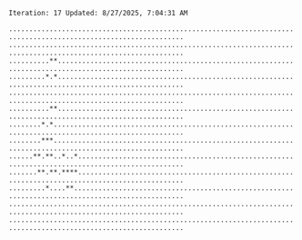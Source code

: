 `Iteration: 17 Updated: 8/27/2025, 7:04:31 AM`
<!-- GOL_START -->
`.................................................................................................................`</br>
`.................................................................................................................`</br>
`..........**.....................................................................................................`</br>
`.........*.*.....................................................................................................`</br>
`.................................................................................................................`</br>
`..........**.....................................................................................................`</br>
`........*.*......................................................................................................`</br>
`........***......................................................................................................`</br>
`......**.**..*..*................................................................................................`</br>
`.......**.**.****................................................................................................`</br>
`.........*....**.................................................................................................`</br>
`.................................................................................................................`</br>
`.................................................................................................................`</br>
<!-- GOL_END -->